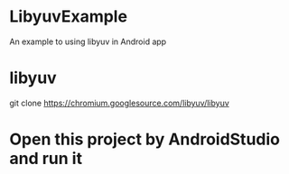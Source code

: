 # LibyuvExample
An example to using libyuv in Android app


# libyuv
git clone https://chromium.googlesource.com/libyuv/libyuv

# Open this project by AndroidStudio and run it
